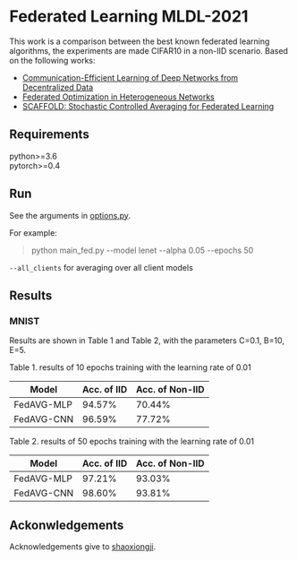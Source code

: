 # Federated Learning MLDL-2021

This work is a comparison between the best known federated learning algorithms, the experiments are made CIFAR10 in a non-IID scenario.
Based on the following works:

- [Communication-Efficient Learning of Deep Networks from Decentralized Data](https://arxiv.org/abs/1602.05629)
- [Federated Optimization in Heterogeneous Networks](https://arxiv.org/pdf/1812.06127.pdf)
- [SCAFFOLD: Stochastic Controlled Averaging for Federated Learning](https://arxiv.org/pdf/1910.06378.pdf)


## Requirements
python>=3.6  
pytorch>=0.4

## Run


See the arguments in [options.py](utils/options.py). 

For example:
> python main_fed.py --model lenet --alpha 0.05 --epochs 50 

`--all_clients` for averaging over all client models


## Results
### MNIST
Results are shown in Table 1 and Table 2, with the parameters C=0.1, B=10, E=5.

Table 1. results of 10 epochs training with the learning rate of 0.01

| Model     | Acc. of IID | Acc. of Non-IID|
| -----     | -----       | ----           |
| FedAVG-MLP|  94.57%     | 70.44%         |
| FedAVG-CNN|  96.59%     | 77.72%         |

Table 2. results of 50 epochs training with the learning rate of 0.01

| Model     | Acc. of IID | Acc. of Non-IID|
| -----     | -----       | ----           |
| FedAVG-MLP| 97.21%      | 93.03%         |
| FedAVG-CNN| 98.60%      | 93.81%         |


## Ackonwledgements
Acknowledgements give to [shaoxiongji](https://github.com/shaoxiongji).


